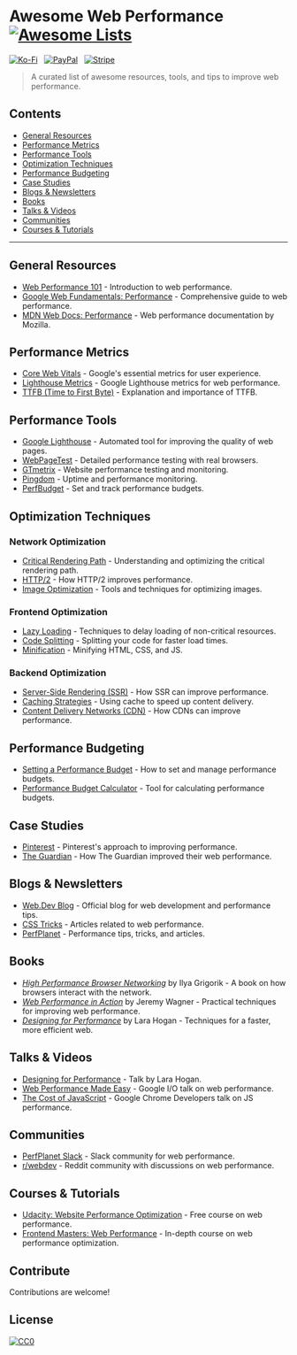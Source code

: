 # Awesome Web Performance [![Awesome Lists](https://srv-cdn.himpfen.io/badges/awesome-lists/awesomelists-flat.svg)](https://github.com/brandonhimpfen/awesome)

[![Ko-Fi](https://srv-cdn.himpfen.io/badges/kofi/kofi-flat.svg)](https://tinyurl.com/d4xnrptz) &nbsp; [![PayPal](https://srv-cdn.himpfen.io/badges/paypal/paypal-flat.svg)](https://tinyurl.com/mr22naua) &nbsp; [![Stripe](https://srv-cdn.himpfen.io/badges/stripe/stripe-flat.svg)](https://tinyurl.com/e8ymxdw3)

> A curated list of awesome resources, tools, and tips to improve web performance.

## Contents

- [General Resources](#general-resources)
- [Performance Metrics](#performance-metrics)
- [Performance Tools](#performance-tools)
- [Optimization Techniques](#optimization-techniques)
- [Performance Budgeting](#performance-budgeting)
- [Case Studies](#case-studies)
- [Blogs & Newsletters](#blogs--newsletters)
- [Books](#books)
- [Talks & Videos](#talks--videos)
- [Communities](#communities)
- [Courses & Tutorials](#courses--tutorials)

---

## General Resources

- [Web Performance 101](https://3perf.com/talks/web-perf-101/) - Introduction to web performance.
- [Google Web Fundamentals: Performance](https://developers.google.com/web/fundamentals/performance) - Comprehensive guide to web performance.
- [MDN Web Docs: Performance](https://developer.mozilla.org/en-US/docs/Web/Performance) - Web performance documentation by Mozilla.

## Performance Metrics

- [Core Web Vitals](https://web.dev/vitals/) - Google's essential metrics for user experience.
- [Lighthouse Metrics](https://developers.google.com/web/tools/lighthouse) - Google Lighthouse metrics for web performance.
- [TTFB (Time to First Byte)](https://www.keycdn.com/support/ttfb) - Explanation and importance of TTFB.

## Performance Tools

- [Google Lighthouse](https://developers.google.com/web/tools/lighthouse) - Automated tool for improving the quality of web pages.
- [WebPageTest](https://www.webpagetest.org/) - Detailed performance testing with real browsers.
- [GTmetrix](https://gtmetrix.com/) - Website performance testing and monitoring.
- [Pingdom](https://www.pingdom.com/) - Uptime and performance monitoring.
- [PerfBudget](https://perf-budget.com/) - Set and track performance budgets.

## Optimization Techniques

### Network Optimization

- [Critical Rendering Path](https://developers.google.com/web/fundamentals/performance/critical-rendering-path) - Understanding and optimizing the critical rendering path.
- [HTTP/2](https://developers.google.com/web/fundamentals/performance/http2) - How HTTP/2 improves performance.
- [Image Optimization](https://imageoptim.com/) - Tools and techniques for optimizing images.

### Frontend Optimization

- [Lazy Loading](https://developer.mozilla.org/en-US/docs/Web/Performance/Lazy_loading) - Techniques to delay loading of non-critical resources.
- [Code Splitting](https://webpack.js.org/guides/code-splitting/) - Splitting your code for faster load times.
- [Minification](https://developers.google.com/speed/docs/insights/MinifyResources) - Minifying HTML, CSS, and JS.

### Backend Optimization

- [Server-Side Rendering (SSR)](https://developers.google.com/web/updates/2019/02/rendering-on-the-web) - How SSR can improve performance.
- [Caching Strategies](https://developers.google.com/web/fundamentals/performance/optimizing-content-efficiency/http-caching) - Using cache to speed up content delivery.
- [Content Delivery Networks (CDN)](https://www.cloudflare.com/learning/cdn/what-is-a-cdn/) - How CDNs can improve performance.

## Performance Budgeting

- [Setting a Performance Budget](https://web.dev/performance-budgets-101/) - How to set and manage performance budgets.
- [Performance Budget Calculator](https://perfbudget.io/) - Tool for calculating performance budgets.

## Case Studies

- [Pinterest](https://medium.com/@Pinterest_Engineering/driving-user-growth-with-performance-improvements-cfc50dafadd7) - Pinterest's approach to improving performance.
- [The Guardian](https://www.guardsquare.com/blog/how-we-improved-our-web-performance-by-90-percent) - How The Guardian improved their web performance.

## Blogs & Newsletters

- [Web.Dev Blog](https://web.dev/blog/) - Official blog for web development and performance tips.
- [CSS Tricks](https://css-tricks.com/tag/performance/) - Articles related to web performance.
- [PerfPlanet](http://perfplanet.com/) - Performance tips, tricks, and articles.

## Books

- *[High Performance Browser Networking](https://hpbn.co/)* by Ilya Grigorik - A book on how browsers interact with the network.
- *[Web Performance in Action](https://www.manning.com/books/web-performance-in-action)* by Jeremy Wagner - Practical techniques for improving web performance.
- *[Designing for Performance](http://designingforperformance.com/)* by Lara Hogan - Techniques for a faster, more efficient web.

## Talks & Videos

- [Designing for Performance](https://vimeo.com/106599453) - Talk by Lara Hogan.
- [Web Performance Made Easy](https://www.youtube.com/watch?v=RWLzUnESylc) - Google I/O talk on web performance.
- [The Cost of JavaScript](https://www.youtube.com/watch?v=_bzqF05xsC4) - Google Chrome Developers talk on JS performance.

## Communities

- [PerfPlanet Slack](https://perfplanet.slack.com/) - Slack community for web performance.
- [r/webdev](https://www.reddit.com/r/webdev/) - Reddit community with discussions on web performance.

## Courses & Tutorials

- [Udacity: Website Performance Optimization](https://www.udacity.com/course/website-performance-optimization--ud884) - Free course on web performance.
- [Frontend Masters: Web Performance](https://frontendmasters.com/courses/web-performance/) - In-depth course on web performance optimization.

## Contribute

Contributions are welcome!

## License

[![CC0](https://mirrors.creativecommons.org/presskit/buttons/88x31/svg/by-sa.svg)](http://creativecommons.org/licenses/by-sa/4.0/)
